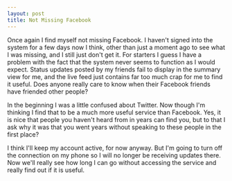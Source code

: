 ```yaml
---
layout: post
title: Not Missing Facebook
---
```


Once again I find myself not missing Facebook. I haven't signed into the system for a few days now I think, other than just a moment ago to see what I was missing, and I still just don't get it. For starters I guess I have a problem with the fact that the system never seems to function as I would expect. Status updates posted by my friends fail to display in the summary view for me, and the live feed just contains far too much crap for me to find it useful. Does anyone really care to know when their Facebook friends have friended other people?

In the beginning I was a little confused about Twitter. Now though I'm thinking I find that to be a much more useful service than Facebook. Yes, it is nice that people you haven't heard from in years can find you, but to that I ask why it was that you went years without speaking to these people in the first place?

I think I'll keep my account active, for now anyway. But I'm going to turn off the connection on my phone so I will no longer be receiving updates there. Now we'll really see how long I can go without accessing the service and really find out if it is useful.